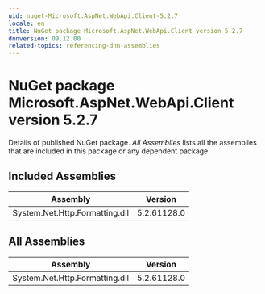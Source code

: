 ```yaml
---
uid: nuget-Microsoft.AspNet.WebApi.Client-5.2.7
locale: en
title: NuGet package Microsoft.AspNet.WebApi.Client version 5.2.7
dnnversion: 09.12.00
related-topics: referencing-dnn-assemblies
---
```


# NuGet package Microsoft.AspNet.WebApi.Client version 5.2.7
Details of published NuGet package.
*All Assemblies* lists all the assemblies that are included in this package or any dependent package.

## Included Assemblies

|Assembly|Version|
|---|---|
|System.Net.Http.Formatting.dll|5.2.61128.0|

## All Assemblies

|Assembly|Version|
|---|---|
|System.Net.Http.Formatting.dll|5.2.61128.0|

